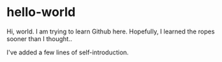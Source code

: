 # hello-world
Hi, world. I am trying to learn Github here.
Hopefully, I learned the ropes sooner than I thought..


I've added a few lines of self-introduction.
